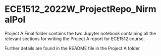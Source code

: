 # ECE1512_2022W_ProjectRepo_NirmalPol

Project A Final folder contains the two Jupyter notebook containing all the relevant sections for writing the Project A report for ECE1512 course.

Further details are found in the README file in the Project A folder
